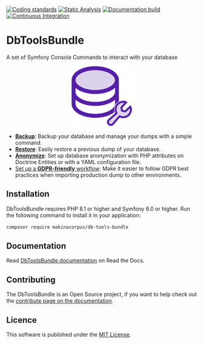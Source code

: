 [![Coding standards](https://github.com/makinacorpus/db-tools-bundle/actions/workflows/coding-standards.yml/badge.svg)](https://github.com/makinacorpus/db-tools-bundle/actions/workflows/coding-standards.yml) [![Static Analysis](https://github.com/makinacorpus/db-tools-bundle/actions/workflows/static-analysis.yml/badge.svg)](https://github.com/makinacorpus/db-tools-bundle/actions/workflows/static-analysis.yml) [![Documentation build](https://github.com/makinacorpus/DbToolsBundle/actions/workflows/docs-build.yml/badge.svg)](https://github.com/makinacorpus/DbToolsBundle/actions/workflows/docs-build.yml) [![Continuous Integration](https://github.com/makinacorpus/DbToolsBundle/actions/workflows/continuous-integration.yml/badge.svg)](https://github.com/makinacorpus/DbToolsBundle/actions/workflows/continuous-integration.yml)


# DbToolsBundle
A set of Symfony Console Commands to interact with your database

<p align="center" style="margin: auto">
    <a href="https://dbtoolsbundle.readthedocs.io/" target="_blank">
        <img style="height:160px;" src="/docs/content/public/logo.svg">
    </a>
</p>

* **[Backup](https://dbtoolsbundle.readthedocs.io/en/stable/backup_restore.html#backup-command)**: Backup your database and manage your dumps with a simple command.
* **[Restore](https://dbtoolsbundle.readthedocs.io/en/stable/backup_restore.html#restore-command)**: Easily restore a previous dump of your database.
* **[Anonymize](https://dbtoolsbundle.readthedocs.io/en/stable/anonymization/essentials.html)**: Set up database anonymization with PHP attributes on Doctrine Entities or with a YAML configuration file.
* [Set up a **GDPR-friendly** workflow](https://dbtoolsbundle.readthedocs.io/en/stable/anonymization/workflow.html): Make it easier to follow GDPR best practices when importing production dump to other environments.

## Installation

DbToolsBundle requires PHP 8.1 or higher and Symfony 6.0 or higher. Run the following command to install it in your application:

```sh
composer require makinacorpus/db-tools-bundle
```

## Documentation

Read [DbToolsBundle documentation](https://dbtoolsbundle.readthedocs.io/) on Read the Docs.

## Contributing

The DbToolsBundle is an Open Source project, if you want to help check out the [contribute page on the documentation](https://dbtoolsbundle.readthedocs.io/en/stable/contribute/contribute.html).

## Licence

This software is published under the [MIT License](./LICENCE.md).
